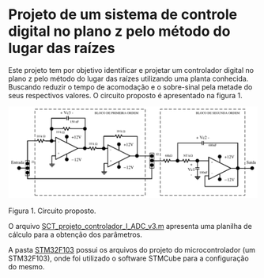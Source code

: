 # Projeto de um sistema de controle digital no plano z pelo método do lugar das raízes

Este projeto tem por objetivo identificar e projetar um controlador digital no plano z pelo método do lugar das raízes utilizando uma planta conhecida. Buscando reduzir o tempo de acomodação e o sobre-sinal pela metade do seus respectivos valores. O circuito proposto é apresentado na figura 1.

![circuit_1](./img/circuit.png "Circuito proposto")

Figura 1. Circuito proposto.

O arquivo [SCT_projeto_controlador_I_ADC_v3.m](SCT_projeto_controlador_I_ADC_v3.m) apresenta uma planilha de cálculo para a obtenção dos parâmetros. 

A pasta [STM32F103](./STM32F103) possui os arquivos do projeto do microcontrolador (um STM32F103), onde foi utilizado o software STMCube para a configuração do mesmo. 
